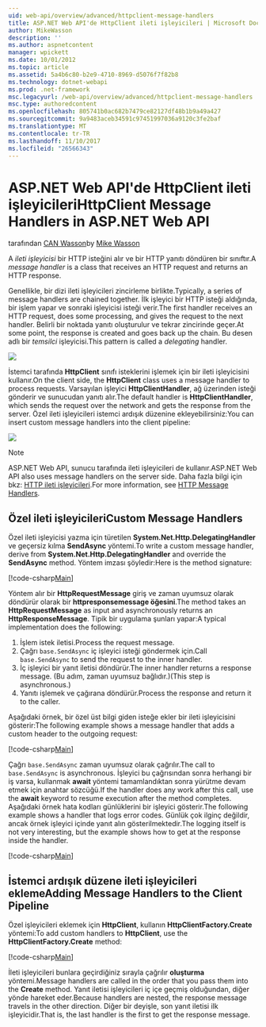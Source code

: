 ```yaml
---
uid: web-api/overview/advanced/httpclient-message-handlers
title: ASP.NET Web API'de HttpClient ileti işleyicileri | Microsoft Docs
author: MikeWasson
description: ''
ms.author: aspnetcontent
manager: wpickett
ms.date: 10/01/2012
ms.topic: article
ms.assetid: 5a4b6c80-b2e9-4710-8969-d5076f7f82b8
ms.technology: dotnet-webapi
ms.prod: .net-framework
msc.legacyurl: /web-api/overview/advanced/httpclient-message-handlers
msc.type: authoredcontent
ms.openlocfilehash: 805741b0ac682b7479ce82127df48b1b9a49a427
ms.sourcegitcommit: 9a9483aceb34591c97451997036a9120c3fe2baf
ms.translationtype: MT
ms.contentlocale: tr-TR
ms.lasthandoff: 11/10/2017
ms.locfileid: "26566343"
---
```

<a name="httpclient-message-handlers-in-aspnet-web-api"></a><span data-ttu-id="62013-102">ASP.NET Web API'de HttpClient ileti işleyicileri</span><span class="sxs-lookup"><span data-stu-id="62013-102">HttpClient Message Handlers in ASP.NET Web API</span></span>
====================
<span data-ttu-id="62013-103">tarafından [CAN Wasson](https://github.com/MikeWasson)</span><span class="sxs-lookup"><span data-stu-id="62013-103">by [Mike Wasson](https://github.com/MikeWasson)</span></span>

<span data-ttu-id="62013-104">A *ileti işleyicisi* bir HTTP isteğini alır ve bir HTTP yanıtı döndüren bir sınıftır.</span><span class="sxs-lookup"><span data-stu-id="62013-104">A *message handler* is a class that receives an HTTP request and returns an HTTP response.</span></span>

<span data-ttu-id="62013-105">Genellikle, bir dizi ileti işleyicileri zincirleme birlikte.</span><span class="sxs-lookup"><span data-stu-id="62013-105">Typically, a series of message handlers are chained together.</span></span> <span data-ttu-id="62013-106">İlk işleyici bir HTTP isteği aldığında, bir işlem yapar ve sonraki işleyicisi isteği verir.</span><span class="sxs-lookup"><span data-stu-id="62013-106">The first handler receives an HTTP request, does some processing, and gives the request to the next handler.</span></span> <span data-ttu-id="62013-107">Belirli bir noktada yanıtı oluşturulur ve tekrar zincirinde geçer.</span><span class="sxs-lookup"><span data-stu-id="62013-107">At some point, the response is created and goes back up the chain.</span></span> <span data-ttu-id="62013-108">Bu desen adlı bir *temsilci* işleyicisi.</span><span class="sxs-lookup"><span data-stu-id="62013-108">This pattern is called a *delegating* handler.</span></span>

![](httpclient-message-handlers/_static/image1.png)

<span data-ttu-id="62013-109">İstemci tarafında **HttpClient** sınıfı isteklerini işlemek için bir ileti işleyicisini kullanır.</span><span class="sxs-lookup"><span data-stu-id="62013-109">On the client side, the **HttpClient** class uses a message handler to process requests.</span></span> <span data-ttu-id="62013-110">Varsayılan işleyici **HttpClientHandler**, ağ üzerinden isteği gönderir ve sunucudan yanıtı alır.</span><span class="sxs-lookup"><span data-stu-id="62013-110">The default handler is **HttpClientHandler**, which sends the request over the network and gets the response from the server.</span></span> <span data-ttu-id="62013-111">Özel ileti işleyicileri istemci ardışık düzenine ekleyebilirsiniz:</span><span class="sxs-lookup"><span data-stu-id="62013-111">You can insert custom message handlers into the client pipeline:</span></span>

![](httpclient-message-handlers/_static/image2.png)

> [!NOTE]
> <span data-ttu-id="62013-112">ASP.NET Web API, sunucu tarafında ileti işleyicileri de kullanır.</span><span class="sxs-lookup"><span data-stu-id="62013-112">ASP.NET Web API also uses message handlers on the server side.</span></span> <span data-ttu-id="62013-113">Daha fazla bilgi için bkz: [HTTP ileti işleyicileri](http-message-handlers.md).</span><span class="sxs-lookup"><span data-stu-id="62013-113">For more information, see [HTTP Message Handlers](http-message-handlers.md).</span></span>


## <a name="custom-message-handlers"></a><span data-ttu-id="62013-114">Özel ileti işleyicileri</span><span class="sxs-lookup"><span data-stu-id="62013-114">Custom Message Handlers</span></span>

<span data-ttu-id="62013-115">Özel ileti işleyicisi yazma için türetilen **System.Net.Http.DelegatingHandler** ve geçersiz kılma **SendAsync** yöntemi.</span><span class="sxs-lookup"><span data-stu-id="62013-115">To write a custom message handler, derive from **System.Net.Http.DelegatingHandler** and override the **SendAsync** method.</span></span> <span data-ttu-id="62013-116">Yöntem imzası şöyledir:</span><span class="sxs-lookup"><span data-stu-id="62013-116">Here is the method signature:</span></span>

[!code-csharp[Main](httpclient-message-handlers/samples/sample1.cs)]

<span data-ttu-id="62013-117">Yöntem alır bir **HttpRequestMessage** giriş ve zaman uyumsuz olarak döndürür olarak bir **httpresponsemessage öğesini**.</span><span class="sxs-lookup"><span data-stu-id="62013-117">The method takes an **HttpRequestMessage** as input and asynchronously returns an **HttpResponseMessage**.</span></span> <span data-ttu-id="62013-118">Tipik bir uygulama şunları yapar:</span><span class="sxs-lookup"><span data-stu-id="62013-118">A typical implementation does the following:</span></span>

1. <span data-ttu-id="62013-119">İşlem istek iletisi.</span><span class="sxs-lookup"><span data-stu-id="62013-119">Process the request message.</span></span>
2. <span data-ttu-id="62013-120">Çağrı `base.SendAsync` iç işleyici isteği göndermek için.</span><span class="sxs-lookup"><span data-stu-id="62013-120">Call `base.SendAsync` to send the request to the inner handler.</span></span>
3. <span data-ttu-id="62013-121">İç işleyici bir yanıt iletisi döndürür.</span><span class="sxs-lookup"><span data-stu-id="62013-121">The inner handler returns a response message.</span></span> <span data-ttu-id="62013-122">(Bu adım, zaman uyumsuz bağlıdır.)</span><span class="sxs-lookup"><span data-stu-id="62013-122">(This step is asynchronous.)</span></span>
4. <span data-ttu-id="62013-123">Yanıtı işlemek ve çağırana döndürür.</span><span class="sxs-lookup"><span data-stu-id="62013-123">Process the response and return it to the caller.</span></span>

<span data-ttu-id="62013-124">Aşağıdaki örnek, bir özel üst bilgi giden isteğe ekler bir ileti işleyicisini gösterir:</span><span class="sxs-lookup"><span data-stu-id="62013-124">The following example shows a message handler that adds a custom header to the outgoing request:</span></span>

[!code-csharp[Main](httpclient-message-handlers/samples/sample2.cs)]

<span data-ttu-id="62013-125">Çağrı `base.SendAsync` zaman uyumsuz olarak çağrılır.</span><span class="sxs-lookup"><span data-stu-id="62013-125">The call to `base.SendAsync` is asynchronous.</span></span> <span data-ttu-id="62013-126">İşleyici bu çağrısından sonra herhangi bir iş varsa, kullanmak **await** yöntemi tamamlandıktan sonra yürütme devam etmek için anahtar sözcüğü.</span><span class="sxs-lookup"><span data-stu-id="62013-126">If the handler does any work after this call, use the **await** keyword to resume execution after the method completes.</span></span> <span data-ttu-id="62013-127">Aşağıdaki örnek hata kodları günlüklerini bir işleyici gösterir.</span><span class="sxs-lookup"><span data-stu-id="62013-127">The following example shows a handler that logs error codes.</span></span> <span data-ttu-id="62013-128">Günlük çok ilginç değildir, ancak örnek işleyici içinde yanıt alın gösterilmektedir.</span><span class="sxs-lookup"><span data-stu-id="62013-128">The logging itself is not very interesting, but the example shows how to get at the response inside the handler.</span></span>

[!code-csharp[Main](httpclient-message-handlers/samples/sample3.cs?highlight=10,13)]

## <a name="adding-message-handlers-to-the-client-pipeline"></a><span data-ttu-id="62013-129">İstemci ardışık düzene ileti işleyicileri ekleme</span><span class="sxs-lookup"><span data-stu-id="62013-129">Adding Message Handlers to the Client Pipeline</span></span>

<span data-ttu-id="62013-130">Özel işleyicileri eklemek için **HttpClient**, kullanın **HttpClientFactory.Create** yöntemi:</span><span class="sxs-lookup"><span data-stu-id="62013-130">To add custom handlers to **HttpClient**, use the **HttpClientFactory.Create** method:</span></span>

[!code-csharp[Main](httpclient-message-handlers/samples/sample4.cs)]

<span data-ttu-id="62013-131">İleti işleyicileri bunlara geçirdiğiniz sırayla çağrılır **oluşturma** yöntemi.</span><span class="sxs-lookup"><span data-stu-id="62013-131">Message handlers are called in the order that you pass them into the **Create** method.</span></span> <span data-ttu-id="62013-132">Yanıt iletisi işleyicileri iç içe geçmiş olduğundan, diğer yönde hareket eder.</span><span class="sxs-lookup"><span data-stu-id="62013-132">Because handlers are nested, the response message travels in the other direction.</span></span> <span data-ttu-id="62013-133">Diğer bir deyişle, son yanıt iletisi ilk işleyicidir.</span><span class="sxs-lookup"><span data-stu-id="62013-133">That is, the last handler is the first to get the response message.</span></span>
